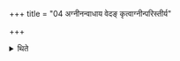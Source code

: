 +++
title = "04 अग्नीनन्वाधाय वेदङ् कृत्वाग्नीन्परिस्तीर्य"

+++

<details><summary>थिते</summary>

अग्नीनन्वाधाय वेदं कृत्वाग्नीन्परिस्तीर्य पाणिप्रक्षालनादि कर्म प्रतिपद्यते । यथार्थं पात्रयोगः ४
</details>
